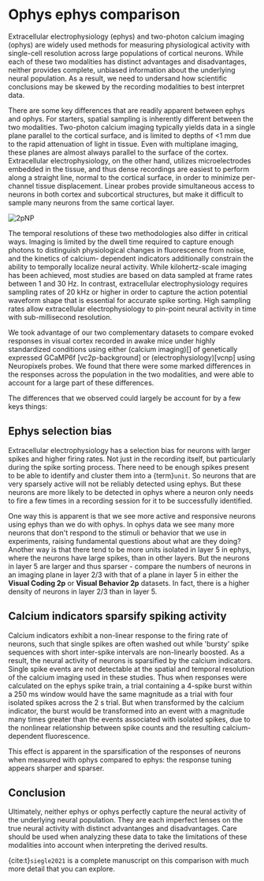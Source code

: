 # Ophys ephys comparison

Extracellular electrophysiology (ephys) and two-photon calcium imaging (ophys) are widely used methods for measuring physiological activity with single-cell resolution across large populations of cortical neurons. While each of these two modalities has distinct advantages and disadvantages, neither provides complete, unbiased information about the underlying neural population. As a result, we need to undersand how scientific conclusions may be skewed by the recording modalities to best interpret data. 

There are some key differences that are readily apparent between ephys and ophys. For starters, spatial sampling is inherently different between the two modalities. Two-photon calcium imaging typically yields data in a single plane parallel to the cortical surface, and is limited to depths of <1 mm due to the rapid attenuation of light in tissue. Even with multiplane imaging, these planes are almost always parallel to the surface of the cortex. Extracellular electrophysiology, on the other hand, utilizes microelectrodes embedded in the tissue, and thus dense recordings are easiest to perform along a straight line, normal to the cortical surface, in order to minimize per-channel tissue displacement. Linear probes provide simultaneous access to neurons in both cortex and subcortical structures, but make it difficult to sample many neurons from the same cortical layer.

![2pNP](/resources/2p-NP.png)

The temporal resolutions of these two methodologies also differ in critical ways. Imaging is limited by the dwell time required to capture enough photons to distinguish physiological changes in fluorescence from noise, and the kinetics of calcium- dependent indicators additionally constrain the ability to temporally localize neural activity. While kilohertz-scale imaging has been achieved, most studies are based on data sampled at frame rates between 1 and 30 Hz. In contrast, extracellular electrophysiology requires sampling rates of 20 kHz or higher in order to capture the action potential waveform shape that is essential for accurate spike sorting. High sampling rates allow extracellular electrophysiology to pin-point neural activity in time with sub-millisecond resolution. 

We took advantage of our two complementary datasets to compare evoked responses in visual cortex recorded in awake mice under highly standardized conditions using either (calcium imaging)[] of genetically expressed GCaMP6f [vc2p-background] or (electrophysiology)[vcnp] using Neuropixels probes. We found that there were some marked differences in the responses across the population in the two modalities, and were able to account for a large part of these differences.

The differences that we observed could largely be account for by a few keys things:

## Ephys selection bias
Extracellular electrophysiology has a selection bias for neurons with larger spikes and higher firing rates. Not just in the recording itself, but particularly during the spike sorting process. There need to be enough spikes present to be able to identify and cluster them into a {term}`unit`. So neurons that are very sparsely active will not be reliably detected using ephys. But these neurons are more likely to be detected in ophys where a neuron only needs to fire a few times in a recording session for it to be successfully identified. 

One way this is apparent is that we see more active and responsive neurons using ephys than we do with ophys. In ophys data we see many more neurons that don't respond to the stimuli or behavior that we use in experiments, raising fundamental questions about what are they doing? Another way is that there tend to be more units isolated in layer 5 in ephys, where the neurons have large spikes, than in other layers. But the neurons in layer 5 are larger and thus sparser - compare the numbers of neurons in an imaging plane in layer 2/3 with that of a plane in layer 5 in either the <b>Visual Coding 2p</b> or <b>Visual Behavior 2p</b> datasets. In fact, there is a higher density of neurons in layer 2/3 than in layer 5.

## Calcium indicators sparsify spiking activity
Calcium indicators exhibit a non-linear response to the firing rate of neurons, such that single spikes are often washed out while 'bursty' spike sequences with short inter-spike intervals are non-linearly boosted. As a result, the neural activity of neurons is sparsified by the calcium indicators. Single spike events are not detectable at the spatial and temporal resolution of the calcium imaging used in these studies. Thus when responses were calculated on the ephys spike train, a trial containing a 4-spike burst within a 250 ms window would have the same magnitude as a trial with four isolated spikes across the 2 s trial. But when transformed by the calcium indicator, the burst would be transformed into an event with a magnitude many times greater than the events associated with isolated spikes, due to the nonlinear relationship between spike counts and the resulting calcium-dependent fluorescence. 

This effect is apparent in the sparsification of the responses of neurons when measured with ophys compared to ephys: the response tuning appears sharper and sparser.

## Conclusion
Ultimately, neither ephys or ophys perfectly capture the neural activity of the underlying neural population. They are each imperfect lenses on the true neural activity with distinct advantanges and disadvantages. Care should be used when analyzing these data to take the limitations of these modalities into account when interpreting the derived results.

{cite:t}`siegle2021` is a complete manuscript on this comparison with much more
detail that you can explore.
